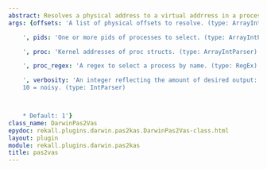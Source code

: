 ```yaml
---
abstract: Resolves a physical address to a virtual addrress in a process.
args: {offsets: 'A list of physical offsets to resolve. (type: ArrayIntParser)

    ', pids: 'One or more pids of processes to select. (type: ArrayIntParser)

    ', proc: 'Kernel addresses of proc structs. (type: ArrayIntParser)

    ', proc_regex: 'A regex to select a process by name. (type: RegEx)

    ', verbosity: 'An integer reflecting the amount of desired output: 0 = quiet,
    10 = noisy. (type: IntParser)



    * Default: 1'}
class_name: DarwinPas2Vas
epydoc: rekall.plugins.darwin.pas2kas.DarwinPas2Vas-class.html
layout: plugin
module: rekall.plugins.darwin.pas2kas
title: pas2vas
---
```

